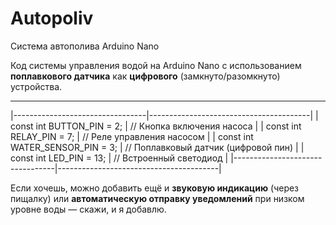 # Autopoliv
 Система автополива Arduino Nano

Код системы управления водой на Arduino Nano с использованием **поплавкового датчика** как **цифрового** (замкнуто/разомкнуто) устройства. 

---
|---------------------------------|----------------------------------------|
| const int BUTTON_PIN = 2;       |  // Кнопка включения насоса            |
| const int RELAY_PIN = 7;        |  // Реле управления насосом            |
| const int WATER_SENSOR_PIN = 3; |  // Поплавковый датчик (цифровой пин)  |
| const int LED_PIN = 13;         |  // Встроенный светодиод               |
|---------------------------------|----------------------------------------|

Если хочешь, можно добавить ещё и **звуковую индикацию** (через пищалку) или **автоматическую отправку уведомлений** при низком уровне воды — скажи, и я добавлю.

